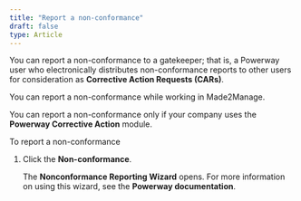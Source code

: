 ```yaml
---
title: "Report a non-conformance"
draft: false
type: Article 
---
```


You can report a non-conformance to a gatekeeper; that is, a Powerway user who electronically distributes non-conformance reports to other users for consideration as **Corrective Action Requests (CARs)**.

You can report a non-conformance while working in Made2Manage.

You can report a non-conformance only if your company uses the **Powerway Corrective Action** module.

To report a non-conformance

1.  Click the **Non-conformance**.

    The **Nonconformance Reporting Wizard** opens. For more information on using this wizard, see the **Powerway documentation**.